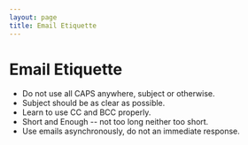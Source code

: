 ```yaml
---
layout: page
title: Email Etiquette
---
```


# Email Etiquette

- Do not use all CAPS anywhere, subject or otherwise.
- Subject should be as clear as possible.
- Learn to use CC and BCC properly.
- Short and Enough -- not too long neither too short.
- Use emails asynchronously, do not an immediate response.
